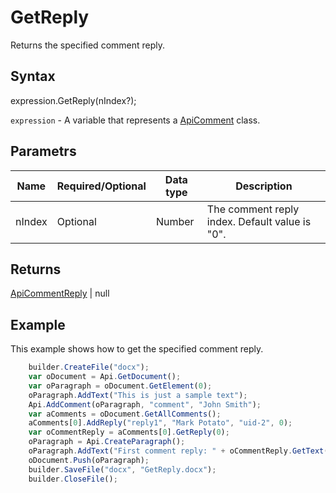 # GetReply

Returns the specified comment reply.

## Syntax

expression.GetReply(nIndex?);

`expression` - A variable that represents a [ApiComment](../ApiComment.md) class.

## Parametrs

| **Name** | **Required/Optional** | **Data type** | **Description** |
| ------------- | ------------- | ------------- | ------------- |
| nIndex | Optional | Number | The comment reply index. Default value is "0". |

## Returns

[ApiCommentReply](../../ApiCommentReply/ApiCommentReply.md) &#124; null

## Example

This example shows how to get the specified comment reply.

```javascript
	builder.CreateFile("docx");
	var oDocument = Api.GetDocument();
	var oParagraph = oDocument.GetElement(0);
	oParagraph.AddText("This is just a sample text");
	Api.AddComment(oParagraph, "comment", "John Smith");
	var aComments = oDocument.GetAllComments();
	aComments[0].AddReply("reply1", "Mark Potato", "uid-2", 0);
	var oCommentReply = aComments[0].GetReply(0);
	oParagraph = Api.CreateParagraph();
	oParagraph.AddText("First comment reply: " + oCommentReply.GetText());
	oDocument.Push(oParagraph);
	builder.SaveFile("docx", "GetReply.docx");
	builder.CloseFile();
```